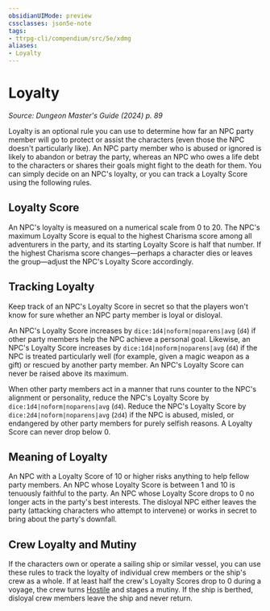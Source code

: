 ```yaml
---
obsidianUIMode: preview
cssclasses: json5e-note
tags:
- ttrpg-cli/compendium/src/5e/xdmg
aliases:
- Loyalty
---
```

# Loyalty
*Source: Dungeon Master's Guide (2024) p. 89* 

Loyalty is an optional rule you can use to determine how far an NPC party member will go to protect or assist the characters (even those the NPC doesn't particularly like). An NPC party member who is abused or ignored is likely to abandon or betray the party, whereas an NPC who owes a life debt to the characters or shares their goals might fight to the death for them. You can simply decide on an NPC's loyalty, or you can track a Loyalty Score using the following rules.

## Loyalty Score

An NPC's loyalty is measured on a numerical scale from 0 to 20. The NPC's maximum Loyalty Score is equal to the highest Charisma score among all adventurers in the party, and its starting Loyalty Score is half that number. If the highest Charisma score changes—perhaps a character dies or leaves the group—adjust the NPC's Loyalty Score accordingly.

## Tracking Loyalty

Keep track of an NPC's Loyalty Score in secret so that the players won't know for sure whether an NPC party member is loyal or disloyal.

An NPC's Loyalty Score increases by `dice:1d4|noform|noparens|avg` (`d4`) if other party members help the NPC achieve a personal goal. Likewise, an NPC's Loyalty Score increases by `dice:1d4|noform|noparens|avg` (`d4`) if the NPC is treated particularly well (for example, given a magic weapon as a gift) or rescued by another party member. An NPC's Loyalty Score can never be raised above its maximum.

When other party members act in a manner that runs counter to the NPC's alignment or personality, reduce the NPC's Loyalty Score by `dice:1d4|noform|noparens|avg` (`d4`). Reduce the NPC's Loyalty Score by `dice:2d4|noform|noparens|avg` (`2d4`) if the NPC is abused, misled, or endangered by other party members for purely selfish reasons. A Loyalty Score can never drop below 0.

## Meaning of Loyalty

An NPC with a Loyalty Score of 10 or higher risks anything to help fellow party members. An NPC whose Loyalty Score is between 1 and 10 is tenuously faithful to the party. An NPC whose Loyalty Score drops to 0 no longer acts in the party's best interests. The disloyal NPC either leaves the party (attacking characters who attempt to intervene) or works in secret to bring about the party's downfall.

## Crew Loyalty and Mutiny

If the characters own or operate a sailing ship or similar vessel, you can use these rules to track the loyalty of individual crew members or the ship's crew as a whole. If at least half the crew's Loyalty Scores drop to 0 during a voyage, the crew turns [Hostile](Інструменти%20ДМ/CLI/rules/variant-rules/hostile-attitude-xphb.md) and stages a mutiny. If the ship is berthed, disloyal crew members leave the ship and never return.